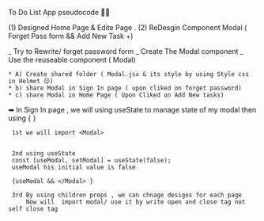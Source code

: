  
To Do List App  pseudocode  👩‍🚀

(1) Designed Home Page & Edite Page .
(2) ReDesgin Component Modal ( Forget Pass form && Add New Task +)
              
  _ Try to Rewrite/ forget password form
  _ Create The Modal component
  _ Use the reuseable component ( Modal)  
    
    * A) Create shared folder ( Modal.jsx & its style by using Style css in Helmet 😊)
    * b) share Modal in Sign In page ( upon cliked on forget password)
    * c) share Modal in Home Page ( Upon Cliked on Add New tasks)

 ➡  In Sign In page , we will using useState to manage state of my modal 
     then  using { }

     1st we will import <Modal>


     2nd using useState
     const [useModal, setModal] = useState(false);
     useModal his initial value is false

     {useModal && </Modal> }

     3rd By using children props , we can chnage designs for each page
         Now will  import modal/ use it by write open and close tag not self close tag

